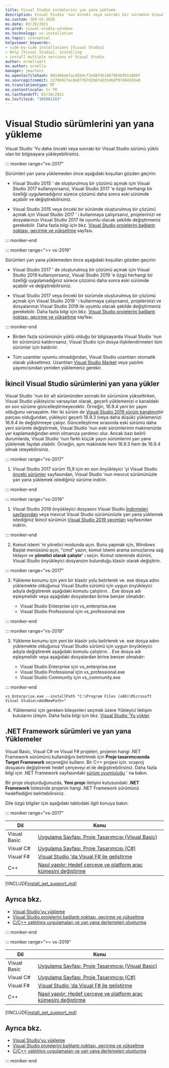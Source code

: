 ```yaml
---
title: Visual Studio sürümlerini yan yana yükleme
description: Visual Studio 'nun önceki veya sonraki bir sürümünü Visual Studio 'nun zaten yüklü olduğu bir bilgisayara nasıl yükleyeceğinizi öğrenin.
ms.custom: SEO-VS-2020
ms.date: 03/29/2021
ms.prod: visual-studio-windows
ms.technology: vs-installation
ms.topic: conceptual
helpviewer_keywords:
- side-by-side installations [Visual Studio]
- Help [Visual Studio], installing
- install multiple versions of Visual Studio
author: ornellaalt
ms.author: ornella
manager: jmartens
ms.openlocfilehash: 0814b6ebfacd5b4cf24d0f451967903b9551808f
ms.sourcegitcommit: 22789927ec8e877b7d2b67a555d6df97d84103e0
ms.translationtype: MT
ms.contentlocale: tr-TR
ms.lasthandoff: 03/30/2021
ms.locfileid: "105981283"
---
```

# <a name="install-visual-studio-versions-side-by-side"></a>Visual Studio sürümlerini yan yana yükleme

Visual Studio 'Yu daha önceki veya sonraki bir Visual Studio sürümü yüklü olan bir bilgisayara yükleyebilirsiniz.

::: moniker range="vs-2017"

Sürümleri yan yana yüklemeden önce aşağıdaki koşulları gözden geçirin:

* Visual Studio 2015 ' de oluşturulmuş bir çözümü açmak için Visual Studio 2017 kullanıyorsanız, Visual Studio 2017 'e özgü herhangi bir özelliği uygulamadığınız sürece çözümü daha sonra eski sürümde açabilir ve değiştirebilirsiniz.

* Visual Studio 2015 veya önceki bir sürümde oluşturulmuş bir çözümü açmak için Visual Studio 2017 ' i kullanmaya çalışırsanız, projelerinizi ve dosyalarınızı Visual Studio 2017 ile uyumlu olacak şekilde değiştirmeniz gerekebilir. Daha fazla bilgi için bkz. [Visual Studio projelerini bağlantı noktası, geçirme ve yükseltme](../porting/port-migrate-and-upgrade-visual-studio-projects.md?view=vs-2017&preserve-view=true) sayfası.

::: moniker-end

::: moniker range=">= vs-2019"

Sürümleri yan yana yüklemeden önce aşağıdaki koşulları gözden geçirin:

* Visual Studio 2017 ' de oluşturulmuş bir çözümü açmak için Visual Studio 2019 kullanıyorsanız, Visual Studio 2019 'e özgü herhangi bir özelliği uygulamadığınız sürece çözümü daha sonra eski sürümde açabilir ve değiştirebilirsiniz.

* Visual Studio 2017 veya önceki bir sürümde oluşturulmuş bir çözümü açmak için Visual Studio 2019 ' i kullanmaya çalışırsanız, projelerinizi ve dosyalarınızı Visual Studio 2019 ile uyumlu olacak şekilde değiştirmeniz gerekebilir. Daha fazla bilgi için bkz. [Visual Studio projelerini bağlantı noktası, geçirme ve yükseltme](../porting/port-migrate-and-upgrade-visual-studio-projects.md) sayfası.

::: moniker-end

* Birden fazla sürümünün yüklü olduğu bir bilgisayarda Visual Studio 'nun bir sürümünü kaldırırsanız, Visual Studio için dosya ilişkilendirmeleri tüm sürümler için kaldırılır.

* Tüm uzantılar uyumlu olmadığından, Visual Studio uzantıları otomatik olarak yükseltmez. Uzantıları [Visual Studio Market](https://marketplace.visualstudio.com/) veya yazılım yayımcısından yeniden yüklemeniz gerekir.

## <a name="install-minor-visual-studio-versions-side-by-side"></a>İkincil Visual Studio sürümlerini yan yana yükler

Visual Studio 'nun bir alt sürümünden sonraki bir sürümüne yükseltirken, Visual Studio yükleyicisi varsayılan olarak, geçerli yüklemenizi o kanaldaki en son sürüme güncelleştirmeyecektir. Örneğin, 16.9.4 yeni bir yayın olduğunu varsayalım. Her iki sürüm de [Visual Studio 2019 sürüm kanalının](https://docs.microsoft.com/visualstudio/productinfo/release-rhythm)bir parçası olduğundan, yükleyici geçerli 16.9.3 (veya daha düşük) yüklemenizi 16.9.4 ile değiştirmeye çalışır. Güncelleştirme sırasında eski sürümü daha yeni sürümle değiştirmek, Visual Studio 'nun eski sürümlerinin makinenizde yer kaplamadığından emin olmanıza yardımcı olur. Ancak bazı belirli durumlarda, Visual Studio 'nun farklı küçük yayın sürümlerini yan yana yüklemek faydalı olabilir. Örneğin, aynı makinede hem 16.9.3 hem de 16.9.4 olmak isteyebilirsiniz. 

::: moniker range="vs-2017"

1. Visual Studio 2017 sürüm 15,9 için en son önyükleyici 'yi Visual Studio [önceki sürümler](https://visualstudio.microsoft.com/vs/older-downloads/) sayfasından, Visual Studio 'nun mevcut sürümünüzle yan yana yüklemek istediğiniz sürüme indirin.

::: moniker-end

::: moniker range="vs-2019"

1. Visual Studio 2019 önyükleyici dosyasını Visual Studio [İndirmeleri sayfasından](https://visualstudio.microsoft.com/downloads) veya mevcut Visual Studio sürümünüzle yan yana yüklemek istediğiniz Ikincil sürümün [Visual Studio 2019 yayımları](https://docs.microsoft.com/visualstudio/releases/2019/history#installing-an-earlier-release) sayfasından indirin.

::: moniker-end


2. Komut istemi 'ni yönetici modunda açın. Bunu yapmak için, Windows Başlat menüsünü açın, "cmd" yazın, komut Istemi arama sonuçlarına sağ tıklayın ve **yönetici olarak çalıştır**' ı seçin. Komut isteminde dizinini, Visual Studio önyükleyici dosyanızın bulunduğu klasör olarak değiştirin.

::: moniker range="vs-2017"

3. Yükleme konumu için yeni bir klasör yolu belirterek ve. exe dosya adını yüklemekte olduğunuz Visual Studio sürümü için uygun önyükleyici adıyla değiştirerek aşağıdaki komutu çalıştırın. . Exe dosya adı eşleşmelidir veya aşağıdaki dosyalardan birine benzer olmalıdır:

   * Visual Studio Enterprise için vs_enterprise.exe
   * Visual Studio Professional için vs_professional.exe

::: moniker-end

::: moniker range="vs-2019"

3. Yükleme konumu için yeni bir klasör yolu belirterek ve. exe dosya adını yüklemekte olduğunuz Visual Studio sürümü için uygun önyükleyici adıyla değiştirerek aşağıdaki komutu çalıştırın. . Exe dosya adı eşleşmelidir veya aşağıdaki dosyalardan birine benzer olmalıdır:

   * Visual Studio Enterprise için vs_enterprise.exe
   * Visual Studio Professional için vs_professional.exe
   * Visual Studio Community için vs_community.exe

::: moniker-end 
  
   ```
   vs_Enterprise.exe --installPath "C:\Program Files (x86)\Microsoft Visual Studio\<AddNewPath>"
   ```

4. Yüklemeniz için gereken bileşenleri seçmek üzere Yükleyici iletişim kutularını izleyin. Daha fazla bilgi için bkz. [Visual Studio 'Yu yükler](install-visual-studio.md#step-4---choose-workloads).

## <a name="net-framework-versions-and-side-by-side-installations"></a>.NET Framework sürümleri ve yan yana Yüklemeler

Visual Basic, Visual C# ve Visual F# projeleri, projenin hangi .NET Framework sürümünü kullandığını belirtmek için **Proje tasarımcısında** **Target Framework** seçeneğini kullanır. Bir C++ projesi için. vcxproj dosyasını değiştirerek hedef çerçeveyi el ile değiştirebilirsiniz. Daha fazla bilgi için .NET Framework sayfasındaki [sürüm uyumluluğu](/dotnet/framework/migration-guide/version-compatibility) ' na bakın.

Bir proje oluşturduğunuzda, **Yeni proje** iletişim kutusundaki **.NET Framework** listesinde projenin hangi .NET Framework sürümünü hedeflediğini belirtebilirsiniz.

Dile özgü bilgiler için aşağıdaki tablodaki ilgili konuya bakın.

::: moniker range="vs-2017"

| Dil | Konu |
|--------------|-----------|
| Visual Basic | [Uygulama Sayfası, Proje Tasarımcısı (Visual Basic)](../ide/reference/application-page-project-designer-visual-basic.md?view=vs-2017&preserve-view=true) |
| Visual C# | [Uygulama Sayfası, Proje Tasarımcısı (C#)](../ide/reference/application-page-project-designer-csharp.md?view=vs-2017&preserve-view=true) |
| Visual F# | [Visual Studio 'da Visual F# ile geliştirme](../ide/fsharp-visual-studio.md?view=vs-2017&preserve-view=true) |
|C++ | [Nasıl yapılır: Hedef çerçeve ve platform araç kümesini değiştirme](/cpp/build/how-to-modify-the-target-framework-and-platform-toolset/) |

[!INCLUDE[install_get_support_md](includes/install_get_support_md.md)]

## <a name="see-also"></a>Ayrıca bkz.

* [Visual Studio'yu yükleme](install-visual-studio.md?view=vs-2017&preserve-view=true)
* [Visual Studio projelerini bağlantı noktası, geçirme ve yükseltme](../porting/port-migrate-and-upgrade-visual-studio-projects.md?view=vs-2017&preserve-view=true)
* [C/C++ yalıtılmış uygulamaları ve yan yana derlemeleri oluşturma](/cpp/build/building-c-cpp-isolated-applications-and-side-by-side-assemblies/)

::: moniker-end

::: moniker range=">= vs-2019"

| Dil | Konu |
|--------------|-----------|
| Visual Basic | [Uygulama Sayfası, Proje Tasarımcısı (Visual Basic)](../ide/reference/application-page-project-designer-visual-basic.md) |
| Visual C# | [Uygulama Sayfası, Proje Tasarımcısı (C#)](../ide/reference/application-page-project-designer-csharp.md) |
| Visual F# | [Visual Studio 'da Visual F# ile geliştirme](../ide/fsharp-visual-studio.md) |
| C++ | [Nasıl yapılır: Hedef çerçeve ve platform araç kümesini değiştirme](/cpp/build/how-to-modify-the-target-framework-and-platform-toolset/) |

[!INCLUDE[install_get_support_md](includes/install_get_support_md.md)]

## <a name="see-also"></a>Ayrıca bkz.

* [Visual Studio'yu yükleme](install-visual-studio.md)
* [Visual Studio projelerini bağlantı noktası, geçirme ve yükseltme](../porting/port-migrate-and-upgrade-visual-studio-projects.md)
* [C/C++ yalıtılmış uygulamaları ve yan yana derlemeleri oluşturma](/cpp/build/building-c-cpp-isolated-applications-and-side-by-side-assemblies/)

::: moniker-end
